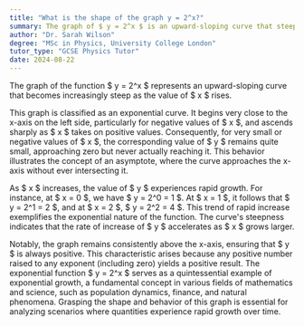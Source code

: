 ```yaml
---
title: "What is the shape of the graph y = 2^x?"
summary: The graph of $ y = 2^x $ is an upward-sloping curve that steepens with increasing $ x $, illustrating exponential growth.
author: "Dr. Sarah Wilson"
degree: "MSc in Physics, University College London"
tutor_type: "GCSE Physics Tutor"
date: 2024-08-22
---
```


The graph of the function $ y = 2^x $ represents an upward-sloping curve that becomes increasingly steep as the value of $ x $ rises.

This graph is classified as an exponential curve. It begins very close to the x-axis on the left side, particularly for negative values of $ x $, and ascends sharply as $ x $ takes on positive values. Consequently, for very small or negative values of $ x $, the corresponding value of $ y $ remains quite small, approaching zero but never actually reaching it. This behavior illustrates the concept of an asymptote, where the curve approaches the x-axis without ever intersecting it.

As $ x $ increases, the value of $ y $ experiences rapid growth. For instance, at $ x = 0 $, we have $ y = 2^0 = 1 $. At $ x = 1 $, it follows that $ y = 2^1 = 2 $, and at $ x = 2 $, $ y = 2^2 = 4 $. This trend of rapid increase exemplifies the exponential nature of the function. The curve's steepness indicates that the rate of increase of $ y $ accelerates as $ x $ grows larger.

Notably, the graph remains consistently above the x-axis, ensuring that $ y $ is always positive. This characteristic arises because any positive number raised to any exponent (including zero) yields a positive result. The exponential function $ y = 2^x $ serves as a quintessential example of exponential growth, a fundamental concept in various fields of mathematics and science, such as population dynamics, finance, and natural phenomena. Grasping the shape and behavior of this graph is essential for analyzing scenarios where quantities experience rapid growth over time.
    